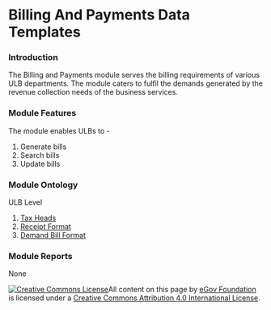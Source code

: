 # Billing And Payments Data Templates

### Introduction

The Billing and Payments module serves the billing requirements of various ULB departments. The module caters to fulfil the demands generated by the revenue collection needs of the business services.

### Module Features <a id="Module-Features"></a>

The module enables ULBs to -

1. Generate bills
2. Search bills
3. Update bills

### Module Ontology <a id="Module-Ontology"></a>

ULB Level

1. [Tax Heads](tax-heads.md)
2. [Receipt Format](receipt-format.md)
3. [Demand Bill Format](demand-bill-format.md)

### Module Reports <a id="Module-Reports"></a>

None



 [![Creative Commons License](https://i.creativecommons.org/l/by/4.0/80x15.png)​](http://creativecommons.org/licenses/by/4.0/)All content on this page by [eGov Foundation](https://egov.org.in/) is licensed under a [Creative Commons Attribution 4.0 International License](http://creativecommons.org/licenses/by/4.0/).

